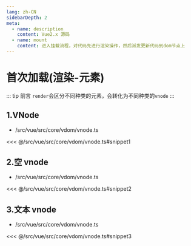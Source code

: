 ```yaml
---
lang: zh-CN
sidebarDepth: 2
meta:
  - name: description
    content: Vue2.x 源码
  - name: mount
    content: 进入挂载流程，对代码先进行渲染操作，然后派发更新代码到dom节点上
---
```


# 首次加载(渲染-元素)

::: tip 前言
`render`会区分不同种类的元素，会转化为不同种类的`vnode`
:::

## 1.VNode

- /src/vue/src/core/vdom/vnode.ts

<<< @/src/vue/src/core/vdom/vnode.ts#snippet1

## 2.空 vnode

- /src/vue/src/core/vdom/vnode.ts

<<< @/src/vue/src/core/vdom/vnode.ts#snippet2

## 3.文本 vnode

- /src/vue/src/core/vdom/vnode.ts

<<< @/src/vue/src/core/vdom/vnode.ts#snippet3
